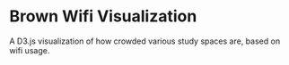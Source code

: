 # Brown Wifi Visualization

A D3.js visualization of how crowded various study spaces are, based on wifi usage.
